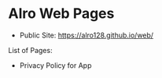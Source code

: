 # Alro Web Pages

* Public Site: https://alro128.github.io/web/

List of Pages:
* Privacy Policy for App
